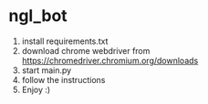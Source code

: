 # ngl_bot

1. install requirements.txt
2. download chrome webdriver from https://chromedriver.chromium.org/downloads
3. start main.py
4. follow the instructions
5. Enjoy :)
